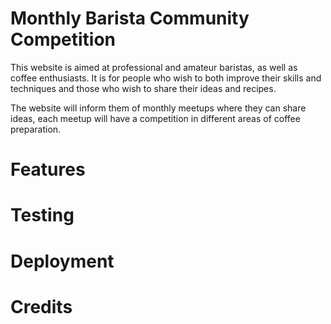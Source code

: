 # Monthly Barista Community Competition

This website is aimed at professional and amateur baristas, as well as coffee enthusiasts. It is for people who wish to both improve their skills and techniques and those who wish to share their ideas and recipes. 

The website will inform them of monthly meetups where they can share ideas, each meetup will have a competition in different areas of coffee preparation.

# Features

# Testing

# Deployment

# Credits